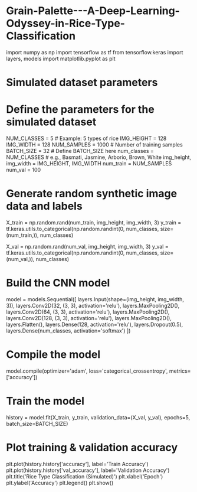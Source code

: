 # Grain-Palette---A-Deep-Learning-Odyssey-in-Rice-Type-Classification
import numpy as np
import tensorflow as tf
from tensorflow.keras import layers, models
import matplotlib.pyplot as plt
# Simulated dataset parameters
# Define the parameters for the simulated dataset
NUM_CLASSES = 5 # Example: 5 types of rice
IMG_HEIGHT = 128
IMG_WIDTH = 128
NUM_SAMPLES = 1000 # Number of training samples
BATCH_SIZE = 32 # Define BATCH_SIZE here
num_classes = NUM_CLASSES  # e.g., Basmati, Jasmine, Arborio, Brown, White
img_height, img_width = IMG_HEIGHT, IMG_WIDTH
num_train = NUM_SAMPLES
num_val = 100
# Generate random synthetic image data and labels
X_train = np.random.rand(num_train, img_height, img_width, 3)
y_train = tf.keras.utils.to_categorical(np.random.randint(0, num_classes, size=(num_train,)), num_classes)

X_val = np.random.rand(num_val, img_height, img_width, 3)
y_val = tf.keras.utils.to_categorical(np.random.randint(0, num_classes, size=(num_val,)), num_classes)
# Build the CNN model
model = models.Sequential([
    layers.Input(shape=(img_height, img_width, 3)),
    layers.Conv2D(32, (3, 3), activation='relu'),
    layers.MaxPooling2D(),
    layers.Conv2D(64, (3, 3), activation='relu'),
    layers.MaxPooling2D(),
    layers.Conv2D(128, (3, 3), activation='relu'),
    layers.MaxPooling2D(),
    layers.Flatten(),
    layers.Dense(128, activation='relu'),
    layers.Dropout(0.5),
    layers.Dense(num_classes, activation='softmax')
])
# Compile the model
model.compile(optimizer='adam',
              loss='categorical_crossentropy',
              metrics=['accuracy'])
# Train the model
history = model.fit(X_train, y_train, validation_data=(X_val, y_val), epochs=5, batch_size=BATCH_SIZE)

# Plot training & validation accuracy
plt.plot(history.history['accuracy'], label='Train Accuracy')
plt.plot(history.history['val_accuracy'], label='Validation Accuracy')
plt.title('Rice Type Classification (Simulated)')
plt.xlabel('Epoch')
plt.ylabel('Accuracy')
plt.legend()
plt.show()
